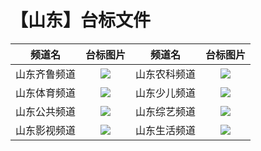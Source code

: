 # 【山东】台标文件
|频道名|台标图片|频道名|台标图片|
|:---:|:---:|:---:|:---:|
|山东齐鲁频道|<img src="https://raw.githubusercontent.com/wanglindl/TVLogo/main/img/Shandong1.png">|山东农科频道|<img src="https://raw.githubusercontent.com/wanglindl/TVLogo/main/img/Shandong3.png">|
|山东体育频道|<img src="https://raw.githubusercontent.com/wanglindl/TVLogo/main/img/Shandong2.png">|山东少儿频道|<img src="https://raw.githubusercontent.com/wanglindl/TVLogo/main/img/Shandong5.png">|
|山东公共频道|<img src="https://raw.githubusercontent.com/wanglindl/TVLogo/main/img/Shandong4.png">|山东综艺频道|<img src="https://raw.githubusercontent.com/wanglindl/TVLogo/main/img/Shandong7.png">|
|山东影视频道|<img src="https://raw.githubusercontent.com/wanglindl/TVLogo/main/img/Shandong6.png">|山东生活频道|<img src="https://raw.githubusercontent.com/wanglindl/TVLogo/main/img/Shandong8.png">|

